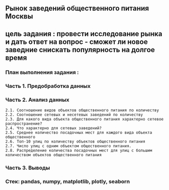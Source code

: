 ## Рынок заведений общественного питания Москвы

## цель задания : провести исследование рынка и дать ответ на вопрос - сможет ли новое заведние снискать популярность на долгое время

### План выполнения задания :

### Часть 1. Предобработка данных 
### Часть 2. Анализ данных

    2.1. Соотношение видов объектов общественного питания по количеству
    2.2. Соотношение сетевых и несетевых заведений по количеству
    2.3. Для какого вида объекта общественного питания характерно сетевое распространение?
    2.4. Что характерно для сетевых заведений?
    2.5. Среднее количество посадочных мест для каждого вида объекта общественного
    2.6. Топ-10 улиц по количеству объектов общественного питания
    2.7. Число улиц с одним объектом общественного питания.
    2.8. Распределение количества посадочных мест для улиц с большим количеством объектов общественного питания
        
### Часть 3. Выводы

### Стек: pandas, numpy, matplotlib, plotly, seaborn
